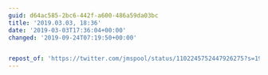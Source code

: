 ```yaml
---
guid: d64ac585-2bc6-442f-a600-486a59da03bc
title: '2019.03.03, 18:36'
date: '2019-03-03T17:36:04+00:00'
changed: '2019-09-24T07:19:50+00:00'


repost_of: 'https://twitter.com/jmspool/status/1102245752447926275?s=19'
---
```


